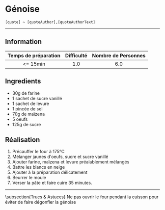 # Génoise

`[quote] ~ [quoteAuthor],[quoteAuthorText]`

---

## Information

| Temps de préparation  | Difficulté    | Nombre de Personnes |
|:---------------------:|:-------------:|:-------------------:|
| <= 15min            | 1.0  | 6.0        |

## Ingredients

- 30g de farine
- 1 sachet de sucre vanillé
- 1 sachet de levure
- 1 pincée de sel
- 70g de maïzena
- 5 oeufs
- 125g de sucre


## Réalisation

1. Précauffer le four à 175°C
1. Mélanger jaunes d'oeufs, sucre et sucre vanillé
1. Ajouter farine, maïzena et levure préalablement mélangés
1. Battre les blancs en neige
1. Ajouter à la préparation délicatement
1. Beurrer le moule
1. Verser la pâte et faire cuire 35 minutes.


---

\subsection{Trucs \& Astuces}
	Ne pas ouvrir le four pendant la cuisson pour éviter de faire dégonfler la génoise
